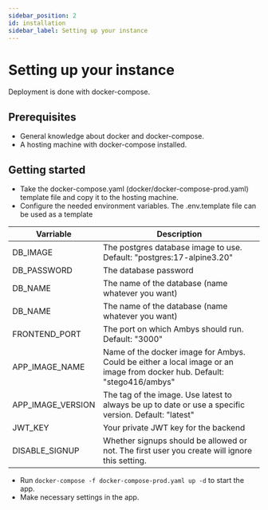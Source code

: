 ```yaml
---
sidebar_position: 2
id: installation
sidebar_label: Setting up your instance
---
```


# Setting up your instance

Deployment is done with docker-compose.

## Prerequisites

- General knowledge about docker and docker-compose.
- A hosting machine with docker-compose installed.

## Getting started

- Take the docker-compose.yaml (docker/docker-compose-prod.yaml) template file and copy it to the hosting machine.
- Configure the needed environment variables. The .env.template file can be used as a template

| Varriable         | Description                                                                                                              |
| ----------------- | ------------------------------------------------------------------------------------------------------------------------ |
| DB_IMAGE          | The postgres database image to use. Default: "postgres:17-alpine3.20"                                                    |
| DB_PASSWORD       | The database password                                                                                                    |
| DB_NAME           | The name of the database (name whatever you want)                                                                        |
| DB_NAME           | The name of the database (name whatever you want)                                                                        |
| FRONTEND_PORT     | The port on which Ambys should run. Default: "3000"                                                                      |
| APP_IMAGE_NAME    | Name of the docker image for Ambys. Could be either a local image or an image from docker hub. Default: "stego416/ambys" |
| APP_IMAGE_VERSION | The tag of the image. Use latest to always be up to date or use a specific version. Default: "latest"                    |
| JWT_KEY           | Your private JWT key for the backend                                                                                     |
| DISABLE_SIGNUP    | Whether signups should be allowed or not. The first user you create will ignore this setting.                            |

- Run `docker-compose -f docker-compose-prod.yaml up -d` to start the app.
- Make necessary settings in the app. 
